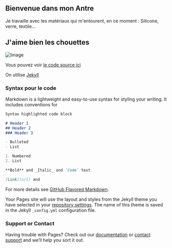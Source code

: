 ##  Bienvenue dans mon Antre 

Je travaille avec les matériaux qui m'entourent, en ce moment :
Silicone, verre, textile...

## J'aime bien les chouettes 

![Image](https://www.smashingmagazine.com/wp-content/uploads/2015/06/10-dithering-opt.jpg)



Vous pouvez voir [le code source ici](https://github.com/CarlaWatte/Portfolio/edit/master/index.md)

On utilise [Jekyll](https://jekyllrb.com/) 

### Syntax pour le code

Markdown is a lightweight and easy-to-use syntax for styling your writing. It includes conventions for

```markdown
Syntax highlighted code block

# Header 1
## Header 2
### Header 3

- Bulleted
- List

1. Numbered
2. List

**Bold** and _Italic_ and `Code` text

[Link](url) and 
```

For more details see [GitHub Flavored Markdown](https://guides.github.com/features/mastering-markdown/).


Your Pages site will use the layout and styles from the Jekyll theme you have selected in your [repository settings](https://github.com/CarlaWatte/work.io/settings). The name of this theme is saved in the Jekyll `_config.yml` configuration file.

### Support or Contact

Having trouble with Pages? Check out our [documentation](https://help.github.com/categories/github-pages-basics/) or [contact support](https://github.com/contact) and we’ll help you sort it out.

